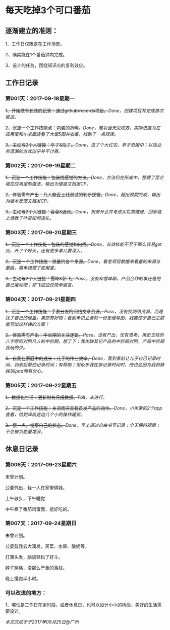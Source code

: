 # 每天吃掉3个可口番茄

## 逐渐建立的准则：

1、工作日仅限定在工作场景。

2、确实能在1个番茄钟内完成。

3、设计的任务，围绕知识点的复利效应。


## 工作日记录

### 第001天：2017-09-18星期一

~~1、开始做有长效的记录：通过github/records项目。~~_Done，创建项目并完成首次推送。_

~~2、沉淀一个工作技能点：包装的范畴。~~_Done，难以当天见成效，实际进度为在应用宝和小米商店看了大量5图并收集，找到了一点规律。_

~~3、主动与2个人链接：亭子&瓶子。~~_Done，送了个大红包，亭子恐婚中；以找业务遗漏的方式似乎并不讨喜。_


### 第002天：2017-09-19星期二

~~1、沉淀一个工作技能：包装找感觉的方法。~~_Done，方法仍在形成中，整理了昆仑墟在应用宝的做法，输出为借鉴文档发CP。_

~~2、体验需有产出：凡人能否上线测试的判断逻辑。~~_Done，超出预期完成，输出为版本反馈文档发CP。_

~~3、主动与2个人链接：蓉蓉&通叔。~~_Done，祝贺开业并考虑买礼物赠送，回家路上请教了叶哥如何送礼。_

### 第003天：2017-09-20星期三

~~1、沉淀一个工作技能：包装的感觉如何找。~~_Done，长效技能不至于那么容易get到，开了个好头，还有更多事儿要深入。_

~~2、沉淀一个工作技能：搞量的各个来源。~~_Done，看老项目数据来看量的来源与量级，简单梳理了应用宝。_

~~3、主动与2个人链接：雪峰&郭飞。~~_Pass，没有和雪峰聊，产品合作的事还是他自己推动吧；郭飞这边仅简单留言。_

### 第004天：2017-09-21星期四

~~1、沉淀一个工作技能：手游分发的网络文章资源。~~_Pass，没有找网络资源，而是找了自己的硬盘，果然有好物；看到单机业务的一份思维导图，我震惊于自己之前能写出这样棒的方案！_

~~2、体验需有产出：中长期的关注逻辑。~~_Pass，没有产出，仅有思考，用史玉柱的八字原则对照凡人的中后期，想了下；我欠缺其它产品的中后期对照，产品中后期我玩的少。_

~~3、自我在家庭中的成长：儿子的作业效率。~~_Done，我到家前让儿子自己记录时间，到家后帮他记录时间；有帮助；但似乎我在家记录时间时，他也会因为我和妹妹玩ipad而有分心。_

### 第005天：2017-09-22星期五

~~1、数据化生活：更新财务月报数据。~~_Fail，未进行。_

~~2、沉淀一个工作技能：主流商店查看首发产品的动作。~~_Done，小米家的2个app查看，给到泽凯这边几个小的操作建议。_

~~3、慢一点，觉察自己的状态。~~_Done，早上通过自由书写记录；全天保持观察；不会被负能量埋没。_

## 休息日记录

### 第006天：2017-09-23星期六

未曾计划。

公婆外出，我一人在家带俩娃。

上午散步，下午睡觉

中午煮了番茄鸡蛋面，挺好吃的。

### 第007天：2017-09-24星期日

未曾计划。

公婆载我去大润发，买菜、水果、酸奶等。

打薄头发，脑袋轻松了好斗。

脖子窝痛，没那么严重的落枕。

晚上慢跑半小时。

### 可以改进的地方：

1、哪怕是工作日在家时段，或者休息日，也可以设计小小的桥段。美好的生活需要设计。

_本文完成于于2017年09月25日@广州_